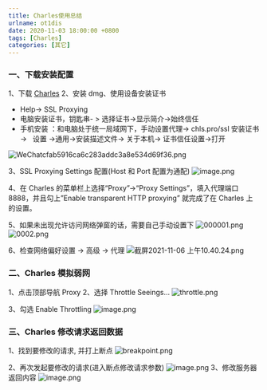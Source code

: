 ```yaml
---
title: Charles使用总结
urlname: ot1dis
date: 2020-11-03 18:00:00 +0800
tags: [Charles]
categories: [其它]
---
```


### 一、下载安装配置

1、下载 [Charles](https://www.charlesproxy.com)
2、安装 dmg、使用设备安装证书

- Help-> SSL Proxying
- 电脑安装证书，钥匙串- > 选择证书->显示简介->始终信任
- 手机安装 ：和电脑处于统一局域网下，手动设置代理-> chls.pro/ssl 安装证书 ->   设置 ->通用->安装描述文件-> 关于本机-> 证书信任设置->打开

<!-- more -->

![WeChatcfab5916ca6c283addc3a8e534d69f36.png](https://cdn.nlark.com/yuque/0/2020/png/1028501/1604398315830-9614fc35-c298-4769-99e3-b07bff5406e0.png#height=533&id=DwKLg&margin=%5Bobject%20Object%5D&name=WeChatcfab5916ca6c283addc3a8e534d69f36.png&originHeight=533&originWidth=400&originalType=binary∶=1&size=1268947&status=done&style=none&width=400)

3、SSL Proxying Settings 配置(Host 和 Port 配置为通配)
![image.png](https://cdn.nlark.com/yuque/0/2020/png/1028501/1604398196713-f860d09c-2368-414f-ada9-ecd8fb31d6f2.png#height=417&id=oJx90&margin=%5Bobject%20Object%5D&name=image.png&originHeight=1796&originWidth=2584&originalType=binary∶=1&size=613155&status=done&style=none&width=600)

4、在 Charles 的菜单栏上选择“Proxy”->“Proxy Settings”，填入代理端口 8888，并且勾上”Enable transparent HTTP proxying” 就完成了在 Charles 上的设置。

5、如果未出现允许访问网络弹窗的话，需要自己手动设置下
![000001.png](https://cdn.nlark.com/yuque/0/2021/png/1028501/1636165279848-32192da1-d8db-483a-aa14-e1369ee50b38.png#clientId=u9dae24e3-b4bf-4&from=drop&id=u38a01f87&margin=%5Bobject%20Object%5D&name=000001.png&originHeight=406&originWidth=1276&originalType=binary∶=1&size=86047&status=done&style=none&taskId=u8291ddcb-b7c0-41f4-88b4-049a99726e0)
![0002.png](https://cdn.nlark.com/yuque/0/2021/png/1028501/1636165286189-cc1bfbfb-55cd-495a-8081-c27fccc3335f.png#clientId=u9dae24e3-b4bf-4&from=drop&height=623&id=ue2367363&margin=%5Bobject%20Object%5D&name=0002.png&originHeight=910&originWidth=1096&originalType=binary∶=1&size=147800&status=done&style=none&taskId=u545242ec-6d8c-4890-8666-64b8b41019e&width=750)
​

6、检查网络偏好设置 -> 高级 -> 代理
![截屏2021-11-06 上午10.40.24.png](https://cdn.nlark.com/yuque/0/2021/png/1028501/1636166431341-915e18da-318b-4d1e-aa29-842d92449968.png#clientId=u9dae24e3-b4bf-4&from=drop&id=u92581683&margin=%5Bobject%20Object%5D&name=%E6%88%AA%E5%B1%8F2021-11-06%20%E4%B8%8A%E5%8D%8810.40.24.png&originHeight=1042&originWidth=1322&originalType=binary∶=1&size=362721&status=done&style=none&taskId=ub4ead43f-71f5-456c-aa9c-cb20bdd323b)

### **二、Charles 模拟弱网**

1、点击顶部导航 Proxy
2、选择 Throttle Seeings...
![throttle.png](https://cdn.nlark.com/yuque/0/2020/png/1028501/1604373012710-56d7300a-9abc-494b-8014-fd1a5fbc62d2.png#height=270&id=xY528&margin=%5Bobject%20Object%5D&name=throttle.png&originHeight=373&originWidth=553&originalType=binary∶=1&size=335672&status=done&style=none&width=400)

3、勾选 Enable Throttling
![image.png](https://cdn.nlark.com/yuque/0/2020/png/1028501/1604373217296-595452e4-0ca1-4b75-8d45-bb7a3efcdb8c.png#height=297&id=uWJ8A&margin=%5Bobject%20Object%5D&name=image.png&originHeight=593&originWidth=535&originalType=binary∶=1&size=154351&status=done&style=none&width=267.5)

### **三、Charles 修改请求返回数据**

1、找到要修改的请求, 并打上断点
![breakpoint.png](https://cdn.nlark.com/yuque/0/2020/png/1028501/1604373683724-a53cf1b8-9569-4823-932e-4ff16a0a49b6.png#height=725&id=uqTxr&margin=%5Bobject%20Object%5D&name=breakpoint.png&originHeight=725&originWidth=300&originalType=binary∶=1&size=191335&status=done&style=none&width=300)

2、再次发起要修改的请求(进入断点修改请求参数)
![image.png](https://cdn.nlark.com/yuque/0/2020/png/1028501/1604374067045-7b017410-c77b-4155-a9ef-a2a93707cf4a.png#height=361&id=VHo05&margin=%5Bobject%20Object%5D&name=image.png&originHeight=721&originWidth=797&originalType=binary∶=1&size=278198&status=done&style=none&width=398.5)
3、修改服务器返回内容
![image.png](https://cdn.nlark.com/yuque/0/2020/png/1028501/1604374279204-d051730e-2733-4fde-8415-51cd5830d793.png#height=361&id=g6qSZ&margin=%5Bobject%20Object%5D&name=image.png&originHeight=722&originWidth=797&originalType=binary∶=1&size=240004&status=done&style=none&width=398.5)
